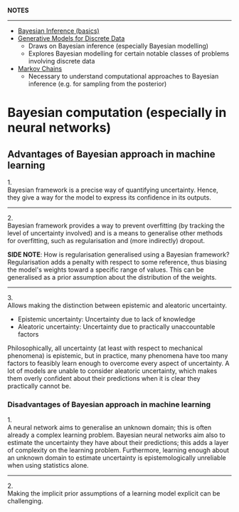 **NOTES**

---

- [Bayesian Inference (basics)](https://github.com/pranigopu/mastersProject/tree/main/NOTES/bayesian-inference)
- [Generative Models for Discrete Data](https://github.com/pranigopu/mastersProject/tree/main/NOTES/generative-models-for-discrete-data)
    - Draws on Bayesian inference (especially Bayesian modelling)
    - Explores Bayesian modelling for certain notable classes of problems involving discrete data
- [Markov Chains](https://github.com/pranigopu/mastersProject/tree/main/NOTES/markov-chains)
    - Necessary to understand computational approaches to Bayesian inference (e.g. for sampling from the posterior)

# Bayesian computation (especially in neural networks)
## Advantages of Bayesian approach in machine learning
1.<br> Bayesian framework is a precise way of quantifying uncertainty. Hence, they give a way for the model to express its confidence in its outputs.

---

2.<br> Bayesian framework provides a way to prevent overfitting (by tracking the level of uncertainty involved) and is a means to generalise other methods for overfitting, such as regularisation and (more indirectly) dropout.


**SIDE NOTE**: How is regularisation generalised using a Bayesian framework? Regularisation adds a penalty with respect to some reference, thus biasing the model's weights toward a specific range of values. This can be generalised as a prior assumption about the distribution of the weights.

---

3.<br> Allows making the distinction between epistemic and aleatoric uncertainty.

- Epistemic uncertainty: Uncertainty due to lack of knowledge
- Aleatoric uncertainty: Uncertainty due to practically unaccountable factors

Philosophically, all uncertainty (at least with respect to mechanical phenomena) is epistemic, but in practice, many phenomena have too many factors to feasibly learn enough to overcome every aspect of uncertainty. A lot of models are unable to consider aleatoric uncertainty, which makes them overly confident about their predictions when it is clear they practically cannot be.

### Disadvantages of Bayesian approach in machine learning
1.<br> A neural network aims to generalise an unknown domain; this is often already a complex learning problem. Bayesian neural networks aim also to estimate the uncertainty they have about their predictions; this adds a layer of complexity on the learning problem. Furthermore, learning enough about an unknown domain to estimate uncertainty is epistemologically unreliable when using statistics alone.

---

2.<br> Making the implicit prior assumptions of a learning model explicit can be challenging.
